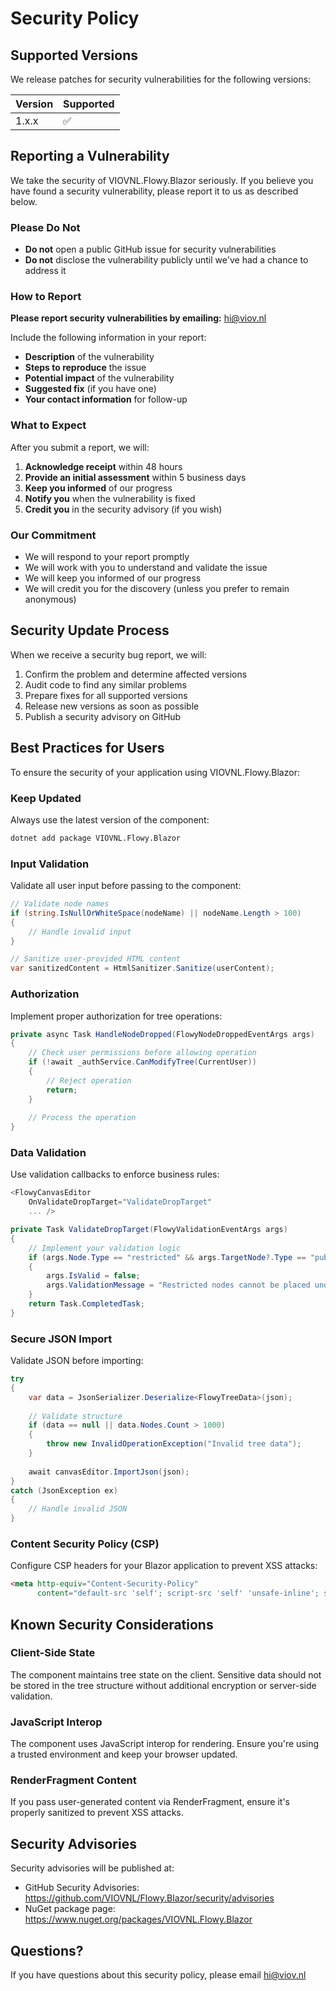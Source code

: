 # Security Policy

## Supported Versions

We release patches for security vulnerabilities for the following versions:

| Version | Supported          |
| ------- | ------------------ |
| 1.x.x   | :white_check_mark: |

## Reporting a Vulnerability

We take the security of VIOVNL.Flowy.Blazor seriously. If you believe you have found a security vulnerability, please report it to us as described below.

### Please Do Not

- **Do not** open a public GitHub issue for security vulnerabilities
- **Do not** disclose the vulnerability publicly until we've had a chance to address it

### How to Report

**Please report security vulnerabilities by emailing:** hi@viov.nl

Include the following information in your report:

- **Description** of the vulnerability
- **Steps to reproduce** the issue
- **Potential impact** of the vulnerability
- **Suggested fix** (if you have one)
- **Your contact information** for follow-up

### What to Expect

After you submit a report, we will:

1. **Acknowledge receipt** within 48 hours
2. **Provide an initial assessment** within 5 business days
3. **Keep you informed** of our progress
4. **Notify you** when the vulnerability is fixed
5. **Credit you** in the security advisory (if you wish)

### Our Commitment

- We will respond to your report promptly
- We will work with you to understand and validate the issue
- We will keep you informed of our progress
- We will credit you for the discovery (unless you prefer to remain anonymous)

## Security Update Process

When we receive a security bug report, we will:

1. Confirm the problem and determine affected versions
2. Audit code to find any similar problems
3. Prepare fixes for all supported versions
4. Release new versions as soon as possible
5. Publish a security advisory on GitHub

## Best Practices for Users

To ensure the security of your application using VIOVNL.Flowy.Blazor:

### Keep Updated

Always use the latest version of the component:

```bash
dotnet add package VIOVNL.Flowy.Blazor
```

### Input Validation

Validate all user input before passing to the component:

```csharp
// Validate node names
if (string.IsNullOrWhiteSpace(nodeName) || nodeName.Length > 100)
{
    // Handle invalid input
}

// Sanitize user-provided HTML content
var sanitizedContent = HtmlSanitizer.Sanitize(userContent);
```

### Authorization

Implement proper authorization for tree operations:

```csharp
private async Task HandleNodeDropped(FlowyNodeDroppedEventArgs args)
{
    // Check user permissions before allowing operation
    if (!await _authService.CanModifyTree(CurrentUser))
    {
        // Reject operation
        return;
    }
    
    // Process the operation
}
```

### Data Validation

Use validation callbacks to enforce business rules:

```csharp
<FlowyCanvasEditor 
    OnValidateDropTarget="ValidateDropTarget"
    ... />

private Task ValidateDropTarget(FlowyValidationEventArgs args)
{
    // Implement your validation logic
    if (args.Node.Type == "restricted" && args.TargetNode?.Type == "public")
    {
        args.IsValid = false;
        args.ValidationMessage = "Restricted nodes cannot be placed under public nodes";
    }
    return Task.CompletedTask;
}
```

### Secure JSON Import

Validate JSON before importing:

```csharp
try
{
    var data = JsonSerializer.Deserialize<FlowyTreeData>(json);
    
    // Validate structure
    if (data == null || data.Nodes.Count > 1000)
    {
        throw new InvalidOperationException("Invalid tree data");
    }
    
    await canvasEditor.ImportJson(json);
}
catch (JsonException ex)
{
    // Handle invalid JSON
}
```

### Content Security Policy (CSP)

Configure CSP headers for your Blazor application to prevent XSS attacks:

```html
<meta http-equiv="Content-Security-Policy" 
      content="default-src 'self'; script-src 'self' 'unsafe-inline'; style-src 'self' 'unsafe-inline';">
```

## Known Security Considerations

### Client-Side State

The component maintains tree state on the client. Sensitive data should not be stored in the tree structure without additional encryption or server-side validation.

### JavaScript Interop

The component uses JavaScript interop for rendering. Ensure you're using a trusted environment and keep your browser updated.

### RenderFragment Content

If you pass user-generated content via RenderFragment, ensure it's properly sanitized to prevent XSS attacks.

## Security Advisories

Security advisories will be published at:
- GitHub Security Advisories: https://github.com/VIOVNL/Flowy.Blazor/security/advisories
- NuGet package page: https://www.nuget.org/packages/VIOVNL.Flowy.Blazor

## Questions?

If you have questions about this security policy, please email hi@viov.nl
